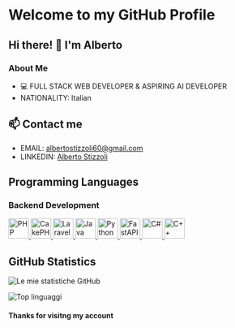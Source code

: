 # Welcome to my GitHub Profile

## Hi there! 👋 I'm Alberto

### About Me
 - 💻 FULL STACK WEB DEVELOPER & ASPIRING AI DEVELOPER
 - NATIONALITY: Italian


## 📫 Contact me
- EMAIL: albertostizzoli60@gmail.com 
- LINKEDIN: [Alberto Stizzoli](https://www.linkedin.com/in/alberto-stizzoli-82a676260/)
 

##  Programming Languages

### Backend Development

<a href="https://www.php.net/">
  <img src="https://raw.githubusercontent.com/danielcranney/readme-generator/main/public/icons/skills/php-colored.svg" width="40" alt="PHP"/> 
</a>

<a href="https://cakephp.org/">
  <img src="https://avatars.githubusercontent.com/u/23666?s=240&v=4" width="40" alt="CakePHP"/> 
</a>

<a href="https://laravel.com/">
  <img src="https://raw.githubusercontent.com/danielcranney/readme-generator/main/public/icons/skills/laravel-colored.svg" width="40" alt="Laravel"/> 
</a>

<a href="https://www.oracle.com/java/">
  <img src="https://www.vectorlogo.zone/logos/java/java-icon.svg" width="40" alt="Java"/> 
</a>

<a href="https://www.python.org/doc/">
  <img src="https://raw.githubusercontent.com/danielcranney/readme-generator/main/public/icons/skills/python-colored.svg" width="40" alt="Python"/> 
</a>

<a href="https://fastapi.tiangolo.com/">
  <img src="https://avatars.githubusercontent.com/u/156354296?s=242&v=4" width="40" alt="FastAPI"/> 
</a>

<a href="https://learn.microsoft.com/en-us/dotnet/csharp/">
  <img src="https://upload.wikimedia.org/wikipedia/commons/thumb/b/bd/Logo_C_sharp.svg/384px-Logo_C_sharp.svg.png?20221121173824" width="40" alt="C#"/> 
</a>

<a href="https://cplusplus.com/doc/tutorial/">
  <img src="https://avatars.githubusercontent.com/u/13841574?s=242&v=4" width="40" alt="C++"/> 
</a>



## GitHub Statistics

![Le mie statistiche GitHub](https://github-readme-stats.vercel.app/api?username=albertostizzoli&show_icons=true&theme=merko)

![Top linguaggi](https://github-readme-stats.vercel.app/api/top-langs/?username=albertostizzoli&layout=compact&theme=merko)

#### Thanks for visitng my account